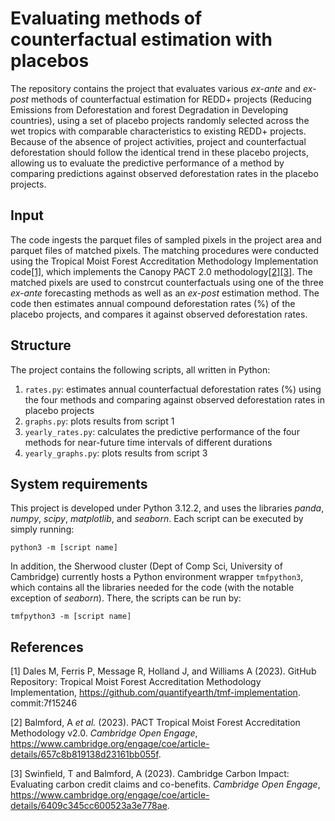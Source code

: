 # Evaluating methods of counterfactual estimation with placebos
 
The repository contains the project that evaluates various _ex-ante_ and _ex-post_ methods of counterfactual estimation for REDD+ projects (Reducing Emissions from Deforestation and forest Degradation in Developing countries), using a set of placebo projects randomly selected across the wet tropics with comparable characteristics to existing REDD+ projects. Because of the absence of project activities, project and counterfactual deforestation should follow the identical trend in these placebo projects, allowing us to evaluate the predictive performance of a method by comparing predictions against observed deforestation rates in the placebo projects.

## Input

The code ingests the parquet files of sampled pixels in the project area and parquet files of matched pixels. The matching procedures were conducted using the Tropical Moist Forest Accreditation Methodology Implementation code[[1]](#1), which implements the Canopy PACT 2.0 methodology[[2]](#1)[[3]](#2). The matched pixels are used to constrcut counterfactuals using one of the three _ex-ante_ forecasting methods as well as an _ex-post_ estimation method. The code then estimates annual compound deforestation rates (%) of the placebo projects, and compares it against observed deforestation rates.

## Structure

The project contains the following scripts, all written in Python:
1. `rates.py`: estimates annual counterfactual deforestation rates (%) using the four methods and comparing against observed deforestation rates in placebo projects
2. `graphs.py`: plots results from script 1
3. `yearly_rates.py`: calculates the predictive performance of the four methods for near-future time intervals of different durations
4. `yearly_graphs.py`: plots results from script 3

## System requirements

This project is developed under Python 3.12.2, and uses the libraries _panda_, _numpy_, _scipy_, _matplotlib_, and _seaborn_. Each script can be executed by simply running:
```
python3 -m [script name]
```

In addition, the Sherwood cluster (Dept of Comp Sci, University of Cambridge) currently hosts a Python environment wrapper `tmfpython3`, which contains all the libraries needed for the code (with the notable exception of _seaborn_). There, the scripts can be run by:
```
tmfpython3 -m [script name]
```

## References
<a id="1">[1]</a> 
Dales M, Ferris P, Message R, Holland J, and Williams A (2023).
GitHub Repository: Tropical Moist Forest Accreditation Methodology Implementation, 
https://github.com/quantifyearth/tmf-implementation. commit:7f15246

<a id="2">[2]</a> 
Balmford, A _et al._ (2023). 
PACT Tropical Moist Forest Accreditation Methodology v2.0. _Cambridge Open Engage_, 
https://www.cambridge.org/engage/coe/article-details/657c8b819138d23161bb055f.

<a id="3">[3]</a> 
Swinfield, T and Balmford, A (2023). 
Cambridge Carbon Impact: Evaluating carbon credit claims and co-benefits. _Cambridge Open Engage_, 
https://www.cambridge.org/engage/coe/article-details/6409c345cc600523a3e778ae.
